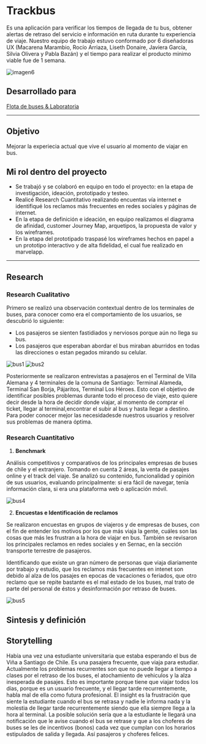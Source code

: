 # Trackbus
Es una aplicación para verificar los tiempos de llegada de tu bus, obtener alertas de retraso del servicio e información en ruta durante tu experiencia de viaje. Nuestro equipo de trabajo estuvo conformado por 6 diseñadoras UX (Macarena Marambio, Rocío Arriaza, Liseth Donaire, Javiera García, Silvia Olivera y Pabla Bazán) y el tiempo para realizar el producto minimo viable fue de 1 semana.

![imagen6](https://user-images.githubusercontent.com/32286870/38166074-4bc38e36-34f4-11e8-9a1a-3e6720b97381.png)

## Desarrollado para 
[Flota de buses & Laboratoria](https://marvelapp.com/7gj565e)

***
## Objetivo
Mejorar la experiecia actual que vive el usuario al momento de viajar en bus.

## Mi rol dentro del proyecto
- Se trabajó y se colaboró en equipo en todo el proyecto: en la etapa de investigación, ideación, prototipado y testeo.
- Realicé Research Cuantitativo realizando encuentas vía internet e identifiqué los reclamos más frecuentes en redes sociales y páginas de internet.
- En la etapa de definición e ideación, en equipo realizamos el diagrama de afinidad, customer Journey Map, arquetipos, la propuesta de valor y los wireframes.
- En la etapa del prototipado traspasé los wireframes hechos en papel a un prototipo interactivo y de alta fidelidad, el cual fue realizado en marvelapp.

***

## Research
### Research Cualitativo

Primero se realizó una observación contextual dentro de los terminales de buses, para conocer como era el comportamiento de los usuarios, se descubrió lo siguiente:
- Los pasajeros se sienten fastidiados y nerviosos porque aún no llega su bus.
- Los pasajeros que esperaban abordar el bus miraban aburridos en todas las direcciones o estan pegados mirando su celular.

![bus1](https://user-images.githubusercontent.com/32286870/38166615-03032aae-34fd-11e8-9552-716703546688.png)
![bus2](https://user-images.githubusercontent.com/32286870/38166725-e9f3ea6a-34fe-11e8-9661-5b7cb111f476.png)

Posteriormente se realizaron entrevistas a pasajeros en el Terminal de Villa Alemana y 4 terminales de la comuna de Santiago: Terminal Alameda, Terminal San Borja, Pájaritos, Terminal Los Héroes. Esto con el objetivo de identificar posibles problemas durante todo el proceso de viaje, esto quiere decir desde la hora de decidir donde viajar, al momento de comprar el ticket, llegar al terminal,encontrar el subir al bus y hasta llegar a destino. Para poder conocer mejor las necesidadesde nuestros usuarios y resolver sus problemas de manera óptima.

### Research Cuantitativo

1. **Benchmark** 

Análisis competitivos y comparativos de los principales empresas de buses de chile y el extranjero. Tomando en cuenta 2 áreas, la venta de pasajes online y el track del viaje. Se analizó su contenido, funcionalidad y opinión de sus usuarios, evaluando principalmente: si era fácil de navegar, tenía información clara, si era una plataforma web o aplicación móvil.

![bus4](https://user-images.githubusercontent.com/32286870/38166898-1f0806d4-3502-11e8-920b-95be7a6e1723.png)

2. **Encuestas e Identificación de reclamos**

Se realizaron encuestas en grupos de viajeros y de empresas de buses, con el fin de entender los motivos por los que más viaja la gente, cuáles son las cosas que más les frustran a la hora de viajar en bus. También se revisaron los principales reclamos en redes sociales y en Sernac, en la sección transporte terrestre de pasajeros.

Identificando que existe un gran número de personas que viaja diariamente por trabajo y estudio, que los reclamos más frecuentes en intenet son debido al alza de los pasajes en epocas de vacaciones o feriados, que otro reclamo que se repite bastante es el mal estado de los buses, mal trato de parte del personal de éstos y desinformación por retraso de buses.

![bus5](https://user-images.githubusercontent.com/32286870/38167117-6e622e7c-3506-11e8-92e0-038abff5b8cc.png)

## Sintesis y definición

## Storytelling
Había una vez una estudiante universitaria que estaba esperando el bus de Viña a Santiago de Chile. Es una pasajera frecuente, que viaja para estudiar. Actualmente los problemas recurrentes son que no puede llegar a tiempo a clases por el retraso de los buses, el atochamiento de vehiculos y la alza inesperada de pasajes. Esto es importante porque tiene que viajar todos los días, porque es un usuario frecuente, y el llegar tarde recurrentemente, habla mal de ella como futura profesional. El insight es la frustración que siente la estudiante cuando el bus se retrasa y nadie le informa nada y la molestia de llegar tarde recurrentemente siendo que ella siempre llega a la hora al terminal. La posible solución sería que a la estudiante le llegará una notificación que le avise cuando el bus se retrase y que a los choferes de buses se les de incentivos (bonos) cada vez que cumplan con los horarios estipulados de salida y llegada. Así pasajeros y choferes felices.
